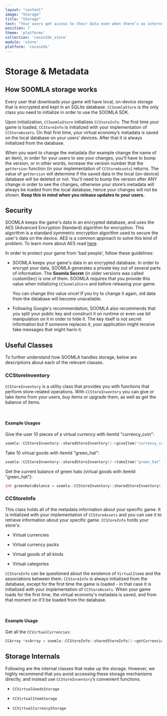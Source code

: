 ```yaml
---
layout: "content"
image: "Storage"
title: "Storage"
text: "Your users get access to their data even when there’s no internet around. Our encrypted local storage is designed just for that."
position: 7
theme: 'platforms'
collection: 'cocos2dx_store'
module: 'store'
platform: 'cocos2dx'
---
```


# Storage & Metadata

## How SOOMLA storage works

Every user that downloads your game will have local, on-device storage that is encrypted and kept in an SQLite database. `CCSoomlaStore` is the only class you need to initialize in order to use the SOOMLA SDK.

Upon initialization, `CCSoomlaStore` initializes `CCStoreInfo`. The first time your game is loaded, `CCStoreInfo` is initialized with your implementation of `CCStoreAssets`. On that first time, your virtual economy’s metadata is saved on the local database on your users’ devices. After that it is always initialized from the database.

When you want to change the metadata (for example change the name of an item), in order for your users to see your changes, you'll have to bump the version, or in other words, increase the version number that the `getVersion` function (in your implementation of `CCStoreAssets`) returns. The value of `getVersion` will determine if the saved data in the local (on-device) database will be deleted or not. You'll need to bump the version after ANY change in order to see the changes, otherwise your store’s metadata will always be loaded from the local database, hence your changes will not be shown. **Keep this in mind when you release updates to your users.**

## Security

SOOMLA keeps the game's data in an encrypted database, and uses the AES (Advanced Encryption Standard) algorithm for encryption. This algorithm is a standard symmetric encryption algorithm used to secure the user's data on the device. AES is a common approach to solve this kind of problem. To learn more about AES read [here](http://en.wikipedia.org/wiki/Advanced_Encryption_Standard).

In order to protect your game from 'bad people', follow these guidelines:

- SOOMLA keeps your game's data in an encrypted database. In order to encrypt your data, SOOMLA generates a private key out of several parts of information. The **Soomla Secret** (in older versions was called customSec) is one of them. SOOMLA requires that you provide this value when initializing `CCSoomlaStore` and before releasing your game.

  <div class="warning-box">You can change this value once! If you try to change it again, old data from the database will become unavailable.</div>

- Following Google's recommendation, SOOMLA also recommends that you split your public key and construct it on runtime or even use bit manipulation on it in order to hide it. The key itself is not secret information but if someone replaces it, your application might receive fake messages that might harm it.

## Useful Classes
To further understand how SOOMLA handles storage, below are descriptions about each of the relevant classes.

### CCStoreInventory

`CCStoreInventory` is a utility class that provides you with functions that perform store-related operations. With `CCStoreInventory` you can give or take items from your users, buy items or upgrade them, as well as get the balance of items.

<br>

#### **Example Usages**

Give the user 10 pieces of a virtual currency with itemId "currency_coin":

``` cpp
soomla::CCStoreInventory::sharedStoreInventory()->giveItem("currency_coin", 10);
```

Take 10 virtual goods with itemId "green_hat":

``` cpp
soomla::CCStoreInventory::sharedStoreInventory()->takeItem("green_hat", 10);
```

Get the current balance of green hats (virtual goods with itemId "green_hat"):

``` cpp
int greenHatsBalance = soomla::CCStoreInventory::sharedStoreInventory()->getItemBalance("green_hat");
```

### CCStoreInfo

This class holds all of the metadata information about your specific game. It is initialized with your implementation of `CCStoreAssets` and you can use it to retrieve information about your specific game. `CCStoreInfo` holds your store's:

- Virtual currencies

- Virtual currency packs

- Virtual goods of all kinds

- Virtual categories

`CCStoreInfo` can be questioned about the existence of `VirtualItem`s and the associations between them.
`CCStoreInfo` is always initialized from the database, except for the first time the game is loaded - in that case it is initialized with your implementation of `CCStoreAssets`. When your game loads for the first time, the virtual economy's metadata is saved, and from that moment on it'll be loaded from the database.

<br>

#### **Example Usage**

Get all the `CCVirtualCurrencies`:

``` cpp
CCArray *vcArray = soomla::CCStoreInfo::sharedStoreInfo()->getCurrencies();
```

## Storage Internals

Following are the internal classes that make up the storage. However, we highly recommend that you avoid accessing these storage mechanisms directly, and instead use `CCStoreInventory`’s convenient functions.

- `CCVirtualGoodsStorage`

- `CCVirtualItemStorage`

- `CCVirtualCurrencyStorage`
